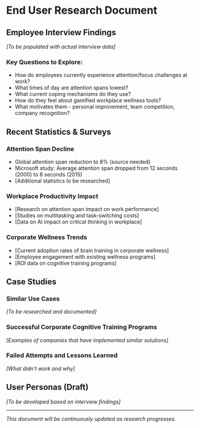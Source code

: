 # End User Research Document

## Employee Interview Findings
*[To be populated with actual interview data]*

### Key Questions to Explore:
- How do employees currently experience attention/focus challenges at work?
- What times of day are attention spans lowest?
- What current coping mechanisms do they use?
- How do they feel about gamified workplace wellness tools?
- What motivates them - personal improvement, team competition, company recognition?

## Recent Statistics & Surveys

### Attention Span Decline
- Global attention span reduction to 8% (source needed)
- Microsoft study: Average attention span dropped from 12 seconds (2000) to 8 seconds (2015)
- [Additional statistics to be researched]

### Workplace Productivity Impact
- [Research on attention span impact on work performance]
- [Studies on multitasking and task-switching costs]
- [Data on AI impact on critical thinking in workplace]

### Corporate Wellness Trends
- [Current adoption rates of brain training in corporate wellness]
- [Employee engagement with existing wellness programs]
- [ROI data on cognitive training programs]

## Case Studies

### Similar Use Cases
*[To be researched and documented]*

### Successful Corporate Cognitive Training Programs
*[Examples of companies that have implemented similar solutions]*

### Failed Attempts and Lessons Learned
*[What didn't work and why]*

## User Personas (Draft)
*[To be developed based on interview findings]*

---
*This document will be continuously updated as research progresses.*